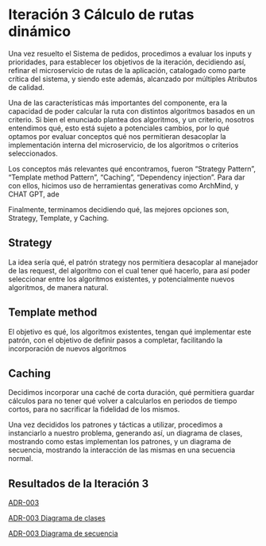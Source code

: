 # Iteración 3 Cálculo de rutas dinámico

Una vez resuelto el Sistema de pedidos, procedimos a evaluar los inputs y prioridades, para establecer los objetivos de la iteración, decidiendo así, refinar el microservicio de rutas de la aplicación, catalogado como parte crítica del sistema, y siendo este además, alcanzado por múltiples Atributos de calidad.

Una de las características más importantes del componente, era la capacidad de poder calcular la ruta con distintos algoritmos basados en un criterio. Si bien el enunciado plantea dos algoritmos, y un criterio, nosotros entendimos qué, esto está sujeto a potenciales cambios, por lo qué optamos por evaluar conceptos qué nos permitieran desacoplar la implementación interna del microservicio, de los algoritmos o criterios seleccionados. 

Los conceptos más relevantes qué encontramos, fueron “Strategy Pattern”, “Template method Pattern”, “Caching”, “Dependency injection”. Para dar con ellos, hicimos uso de herramientas generativas como ArchMind, y CHAT GPT, ade

Finalmente, terminamos decidiendo qué, las mejores opciones son, Strategy, Template, y Caching.

## Strategy
La idea sería qué, el patrón strategy nos permitiera desacoplar al manejador de las request, del algoritmo con el cual tener qué hacerlo, para así poder seleccionar entre los algoritmos existentes, y potencialmente nuevos algoritmos, de manera natural.

## Template method
El objetivo es qué, los algoritmos existentes, tengan qué implementar este patrón, con el objetivo de definir pasos a completar, facilitando la incorporación de nuevos algoritmos

## Caching
Decidimos incorporar una caché de corta duración, qué permitiera guardar cálculos para no tener qué volver a calcularlos en periodos de tiempo cortos, para no sacrificar la fidelidad de los mismos.

Una vez decididos los patrones y tácticas a utilizar, procedimos a instanciarlo a nuestro problema, generando así, un diagrama de clases, mostrando como estas implementan los patrones, y un diagrama de secuencia, mostrando la interacción de las mismas en una secuencia normal.

## Resultados de la Iteración 3
[ADR-003](./Architectural-Decision-Records/ADR-003.md)

[ADR-003 Diagrama de clases](./Architectural-Decision-Records/imagenes/ADR-003-diagrama-de-clases.md)

[ADR-003 Diagrama de secuencia](./Architectural-Decision-Records/imagenes/ADR-003-diagrama-de-secuencia.md)
